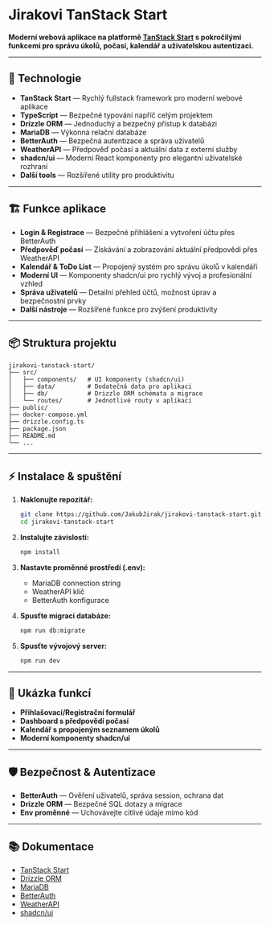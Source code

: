 # Jirakovi TanStack Start

**Moderní webová aplikace na platformě [TanStack Start](https://tanstack.com/start) s pokročilými funkcemi pro správu úkolů, počasí, kalendář a uživatelskou autentizaci.**

---

## 🚀 Technologie

- **TanStack Start** — Rychlý fullstack framework pro moderní webové aplikace
- **TypeScript** — Bezpečné typování napříč celým projektem
- **Drizzle ORM** — Jednoduchý a bezpečný přístup k databázi
- **MariaDB** — Výkonná relační databáze
- **BetterAuth** — Bezpečná autentizace a správa uživatelů
- **WeatherAPI** — Předpověď počasí a aktuální data z externí služby
- **shadcn/ui** — Moderní React komponenty pro elegantní uživatelské rozhraní
- **Další tools** — Rozšířené utility pro produktivitu

---

## 🏗️ Funkce aplikace

- **Login & Registrace** — Bezpečné přihlášení a vytvoření účtu přes BetterAuth
- **Předpověď počasí** — Získávání a zobrazování aktuální předpovědi přes WeatherAPI
- **Kalendář & ToDo List** — Propojený systém pro správu úkolů v kalendáři
- **Moderní UI** — Komponenty shadcn/ui pro rychlý vývoj a profesionální vzhled
- **Správa uživatelů** — Detailní přehled účtů, možnost úprav a bezpečnostní prvky
- **Další nástroje** — Rozšířené funkce pro zvýšení produktivity

---

## 📦 Struktura projektu

```
jirakovi-tanstack-start/
├── src/
│   ├── components/   # UI komponenty (shadcn/ui)
│   ├── data/         # Dodatečná data pro aplikaci
│   ├── db/           # Drizzle ORM schémata a migrace
│   └── routes/       # Jednotlivé routy v aplikaci
├── public/
├── docker-compose.yml
├── drizzle.config.ts
├── package.json
├── README.md
└── ...
```

---

## ⚡ Instalace & spuštění

1. **Naklonujte repozitář:**
   ```bash
   git clone https://github.com/JakubJirak/jirakovi-tanstack-start.git
   cd jirakovi-tanstack-start
   ```

2. **Instalujte závislosti:**
   ```bash
   npm install
   ```

3. **Nastavte proměnné prostředí (.env):**
   - MariaDB connection string
   - WeatherAPI klíč
   - BetterAuth konfigurace

4. **Spusťte migraci databáze:**
   ```bash
   npm run db:migrate
   ```

5. **Spusťte vývojový server:**
   ```bash
   npm run dev
   ```

---

## 🌟 Ukázka funkcí

- **Přihlašovací/Registrační formulář**
- **Dashboard s předpovědí počasí**
- **Kalendář s propojeným seznamem úkolů**
- **Moderní komponenty shadcn/ui**

---

## 🛡️ Bezpečnost & Autentizace

- **BetterAuth** — Ověření uživatelů, správa session, ochrana dat
- **Drizzle ORM** — Bezpečné SQL dotazy a migrace
- **Env proměnné** — Uchovávejte citlivé údaje mimo kód

---

## 📚 Dokumentace

- [TanStack Start](https://tanstack.com/start)
- [Drizzle ORM](https://orm.drizzle.team/)
- [MariaDB](https://mariadb.com/)
- [BetterAuth](https://www.better-auth.com/)
- [WeatherAPI](https://www.weatherapi.com/)
- [shadcn/ui](https://ui.shadcn.com/)
